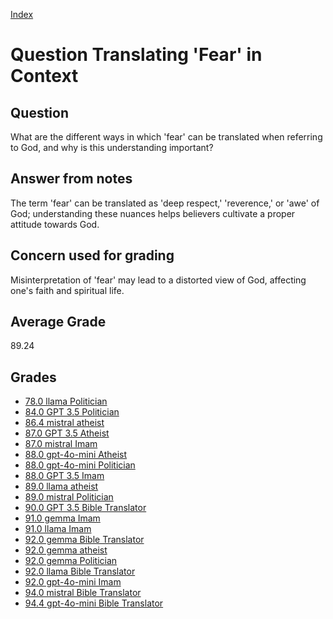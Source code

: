 
[Index](../../index.md)
# Question Translating 'Fear' in Context
## Question
What are the different ways in which 'fear' can be translated when referring to God, and why is this understanding important?

## Answer from notes
The term 'fear' can be translated as 'deep respect,' 'reverence,' or 'awe' of God; understanding these nuances helps believers cultivate a proper attitude towards God.

## Concern used for grading
Misinterpretation of 'fear' may lead to a distorted view of God, affecting one's faith and spiritual life.

## Average Grade
89.24

## Grades
 * [78.0 llama Politician](../answers/llama_Politician/Translating__Fear__in_Context.md)
 * [84.0 GPT 3.5 Politician](../answers/GPT_3.5_Politician/Translating__Fear__in_Context.md)
 * [86.4 mistral atheist](../answers/mistral_atheist/Translating__Fear__in_Context.md)
 * [87.0 GPT 3.5 Atheist](../answers/GPT_3.5_Atheist/Translating__Fear__in_Context.md)
 * [87.0 mistral Imam](../answers/mistral_Imam/Translating__Fear__in_Context.md)
 * [88.0 gpt-4o-mini Atheist](../answers/gpt-4o-mini_Atheist/Translating__Fear__in_Context.md)
 * [88.0 gpt-4o-mini Politician](../answers/gpt-4o-mini_Politician/Translating__Fear__in_Context.md)
 * [88.0 GPT 3.5 Imam](../answers/GPT_3.5_Imam/Translating__Fear__in_Context.md)
 * [89.0 llama atheist](../answers/llama_atheist/Translating__Fear__in_Context.md)
 * [89.0 mistral Politician](../answers/mistral_Politician/Translating__Fear__in_Context.md)
 * [90.0 GPT 3.5 Bible Translator](../answers/GPT_3.5_Bible_Translator/Translating__Fear__in_Context.md)
 * [91.0 gemma Imam](../answers/gemma_Imam/Translating__Fear__in_Context.md)
 * [91.0 llama Imam](../answers/llama_Imam/Translating__Fear__in_Context.md)
 * [92.0 gemma Bible Translator](../answers/gemma_Bible_Translator/Translating__Fear__in_Context.md)
 * [92.0 gemma atheist](../answers/gemma_atheist/Translating__Fear__in_Context.md)
 * [92.0 gemma Politician](../answers/gemma_Politician/Translating__Fear__in_Context.md)
 * [92.0 llama Bible Translator](../answers/llama_Bible_Translator/Translating__Fear__in_Context.md)
 * [92.0 gpt-4o-mini Imam](../answers/gpt-4o-mini_Imam/Translating__Fear__in_Context.md)
 * [94.0 mistral Bible Translator](../answers/mistral_Bible_Translator/Translating__Fear__in_Context.md)
 * [94.4 gpt-4o-mini Bible Translator](../answers/gpt-4o-mini_Bible_Translator/Translating__Fear__in_Context.md)
